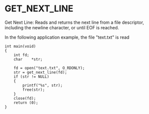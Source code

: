# GET_NEXT_LINE

Get Next Line: Reads and returns the next line from a file descriptor, including the newline character, or until EOF is reached.

In the following application example, the file "text.txt" is read

	int	main(void)
	{
 		int	fd;
		char	*str;

 		fd = open("text.txt", O_RDONLY);
		str = get_next_line(fd);
 		if (str != NULL)
 		{
 			printf("%s", str);
 			free(str);
 		}
 		close(fd);
 		return (0);
	}
